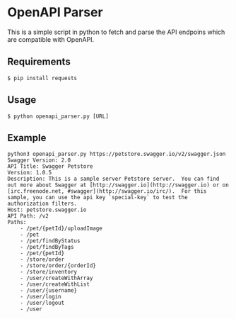 # OpenAPI Parser

This is a simple script in python to fetch and parse the API endpoins which are compatible with OpenAPI.

## Requirements

```pip install requests
$ pip install requests
```

## Usage

```
$ python openapi_parser.py [URL]
```

## Example

```
python3 openapi_parser.py https://petstore.swagger.io/v2/swagger.json
Swagger Version: 2.0
API Title: Swagger Petstore
Version: 1.0.5
Description: This is a sample server Petstore server.  You can find out more about Swagger at [http://swagger.io](http://swagger.io) or on [irc.freenode.net, #swagger](http://swagger.io/irc/).  For this sample, you can use the api key `special-key` to test the authorization filters.
Host: petstore.swagger.io
API Path: /v2
Paths:
	- /pet/{petId}/uploadImage
	- /pet
	- /pet/findByStatus
	- /pet/findByTags
	- /pet/{petId}
	- /store/order
	- /store/order/{orderId}
	- /store/inventory
	- /user/createWithArray
	- /user/createWithList
	- /user/{username}
	- /user/login
	- /user/logout
	- /user
```


